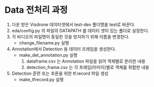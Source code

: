 # Data 전처리 과정
1. 다운 받은 Visdrone 데이터셋에서 test-dev 폴더명을 test로 바꾼다.
2. eda/config.py 의 파일의 DATAPATH 를 데이터 셋이 있는 폴더로 설정한다.
3. 각 비디오의 파일명이 동일한 것을 방지하기 위해 이름을 변경한다.
    * change_filename.py 실행
4. Annotation에서 Detection 용 데이터 프레임을 생성한다.
    * make_det_annotation.py 실행
        1. dataframe.csv 는 Annotation 파일을 읽어 객체별로 분리한 내용
        2. detection_frame.csv 는 각 프레임(이미지)별로 객체를 취합한 내용
5. Detection 훈련 또는 추론을 위한 tf.record 파일 생성
    * make_tfrecord.py 실행